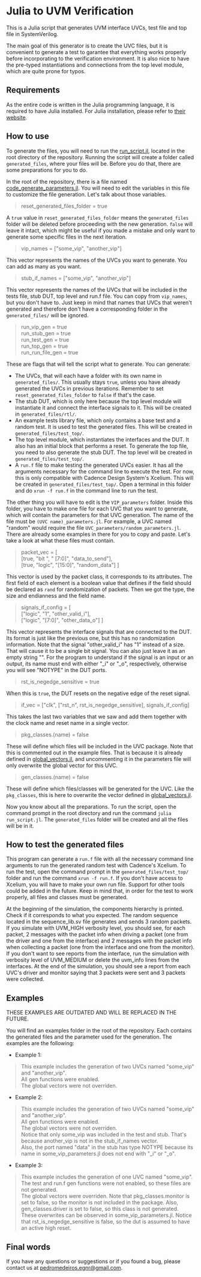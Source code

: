 # Julia to UVM Verification

 This is a Julia script that generates UVM interface UVCs, test file and top file in SystemVerilog.

 The main goal of this generator is to create the UVC files, but it is convenient to generate a test to garantee that everything works properly before incorporating to the verification environment. It is also nice to have the pre-typed instantiations and connections from the top level module, which are quite prone for typos. 

## Requirements

As the entire code is written in the Julia programming language, it is required to have Julia installed. For Julia installation, please refer to [their website](https://julialang.org).

## How to use

To generate the files, you will need to run the [run_script.jl](run_script.jl), located in the root directory of the repository. Running the script will create a folder called `generated_files`, where your files will be. Before you do that, there are some preparations for you to do.

In the root of the repository, there is a file named [code_generate_parameters.jl](code_generate_parameters.jl). You will need to edit the variables in this file to customize the file generation. Let's talk about those variables.

>reset_generated_files_folder = true

A `true` value in `reset_generated_files_folder` means the `generated_files` folder will be deleted before proceeding with the new generation. `false` will leave it intact, which might be useful if you made a mistake and only want to generate some specific files in the next iteration.

>vip_names = ["some_vip", "another_vip"]

This vector represents the names of the UVCs you want to generate. You can add as many as you want.

>stub_if_names = ["some_vip", "another_vip"]

This vector represents the names of the UVCs that will be included in the tests file, stub DUT, top level and run.f file. You can copy from `vip_names`, but you don't have to. Just keep in mind that names that UVCs that weren't generated and therefore don't have a corresponding folder in the `generated_files/` will be ignored.

>run_vip_gen = true  
>run_stub_gen = true  
>run_test_gen = true  
>run_top_gen = true  
>run_run_file_gen = true

These are flags that will tell the script what to generate. You can generate: 

- The UVCs, that will each have a folder with its own name in `generated_files/`. This usually stays `true`, unless you have already generated the UVCs in previous iterations. Remember to set `reset_generated_files_folder` to `false` if that's the case.
- The stub DUT, which is only here because the top level module will instantiate it and connect the interface signals to it. This will be created in `generated_files/rtl/`.
- An example tests library file, which only contains a base test and a random test. It is used to test the generated files. This will be created in `generated_files/test_top/`.
- The top level module, which instantiates the interfaces and the DUT. It also has an initial block that performs a reset. To generate the top file, you need to also generate the stub DUT. The top level will be created in `generated_files/test_top/`.
- A `run.f` file to make testing the generated UVCs easier. It has all the arguments necessary for the command line to execute the test. For now, this is only compatible with Cadence Design System's Xcelium. This will be created in `generated_files/test_top/`. Open a terminal in this folder and do `xrun -f run.f` in the command line to run the test.

The other thing you will have to edit is the `VIP_parameters` folder. Inside this folder, you have to make one file for each UVC that you want to generate, which will contain the parameters for that UVC generation. The name of the file must be `(UVC name)_parameters.jl`. For example, a UVC named "random" would require the file `UVC_parameters/random_parameters.jl`. There are already some examples in there for you to copy and paste. Let's take a look at what these files must contain. 

>packet_vec = [  
>  [true, "bit  ", " [7:0]", "data_to_send"],  
>  [true, "logic", "[15:0]", "random_data"] ]

This vector is used by the packet class, it corresponds to its attributes. The first field of each element is a boolean value that defines if the field should be declared as `rand` for randomization of packets. Then we got the type, the size and endianness and the field name. 

>signals_if_config = [  
>  ["logic", "1", "other_valid_i"],  
>  ["logic", "[7:0]", "other_data_o"] ]

This vector represents the interface signals that are connected to the DUT. Its format is just like the previous one, but this has no randomization information. Note that the signal "other_valid_i" has "1" instead of a size. That will cause it to be a single bit signal. You can also just leave it as an empty string "". For the program to understand if the signal is an input or an output, its name must end with either "_i" or "_o", respectively, otherwise you will see "NOTYPE" in the DUT ports. 

>rst_is_negedge_sensitive = true

When this is `true`, the DUT resets on the negative edge of the reset signal. 

>if_vec = ["clk", ["rst_n", rst_is_negedge_sensitive], signals_if_config]

This takes the last two variables that we saw and add them together with the clock name and reset name in a single vector. 

>pkg_classes.(name) = false

These will define which files will be included in the UVC package. Note that this is commented out in the example files. That is because it is already defined in [global_vectors.jl](global_vectors.jl), and uncommenting it in the parameters file will only overwrite the global vector for this UVC.

>gen_classes.(name) = false

These will define which files/classes will be generated for the UVC. Like the `pkg_classes`, this is here to overwrite the vector defined in [global_vectors.jl](global_vectors.jl).

Now you know about all the preparations. To run the script, open the command prompt in the root directory and run the command `julia run_script.jl`. The `generated_files` folder will be created and all the files will be in it.

## How to test the generated files

This program can generate a `run.f` file with all the necessary command line arguments to run the generated random test with Cadence's Xcelium. To run the test, open the command prompt in the `generated_files/test_top/` folder and run the command `xrun -f run.f`. If you don't have access to Xcelium, you will have to make your own run file. Support for other tools could be added in the future. Keep in mind that, in order for the test to work properly, all files and classes must be generated.

At the beginning of the simulation, the components hierarchy is printed. Check if it corresponds to what you expected. The random sequence located in the sequence_lib.sv file generates and sends 3 random packets. If you simulate with UVM_HIGH verbosity level, you should see, for each packet, 2 messages with the packet info when driving a packet (one from the driver and one from the interface) and 2 messages with the packet info when collecting a packet (one from the interface and one from the monitor). If you don't want to see reports from the interface, run the simulation with verbosity level of UVM_MEDIUM or delete the uvm_info lines from the interfaces. At the end of the simulation, you should see a report from each UVC's driver and monitor saying that 3 packets were sent and 3 packets were collected.

## Examples

THESE EXAMPLES ARE OUTDATED AND WILL BE REPLACED IN THE FUTURE. 

You will find an examples folder in the root of the repository. Each contains the generated files and the parameter used for the generation. The examples are the following:

- Example 1:

>This example includes the generation of two UVCs named "some_vip" and "another_vip".  
>All gen functions were enabled.  
>The global vectors were not overriden. 

- Example 2:

>This example includes the generation of two UVCs named "some_vip" and "another_vip".  
>All gen functions were enabled.  
>The global vectors were not overriden.  
>Notice that only some_vip was included in the test and stub. That's because another_vip is not in the stub_if_names vector.  
>Also, the port named "data" in the stub has type NOTYPE because its name in some_vip_parameters.jl does not end with "_i" or "_o".

- Example 3:

>This example includes the generation of one UVC named "some_vip".  
>The test and run.f gen functions were not enabled, so these files are not generated.  
>The global vectors were overriden. Note that pkg_classes.monitor is set to false, so the monitor is not included in the package. Also, gen_classes.driver is set to false, so this class is not generated. These overwrites can be observed in some_vip_parameters.jl.
>Notice that rst_is_negedge_sensitive is false, so the dut is assumed to have an active high reset.

## Final words

If you have any questions or suggestions or if you found a bug, please contact us at pedromedeiros.egnr@gmail.com.